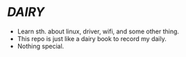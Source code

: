 # *DAIRY*

* Learn sth. about linux, driver, wifi, and some other thing.
* This repo is just like a dairy book to record my daily.
* Nothing special.


